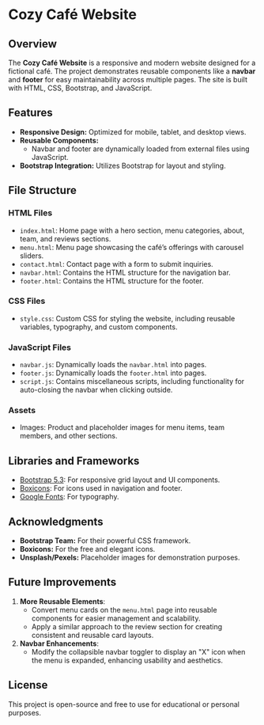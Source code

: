 # Cozy Café Website

## Overview

The **Cozy Café Website** is a responsive and modern website designed for a fictional café. The project demonstrates reusable components like a **navbar** and **footer** for easy maintainability across multiple pages. The site is built with HTML, CSS, Bootstrap, and JavaScript.

## Features

- **Responsive Design:** Optimized for mobile, tablet, and desktop views.
- **Reusable Components:**
  - Navbar and footer are dynamically loaded from external files using JavaScript.
- **Bootstrap Integration:** Utilizes Bootstrap for layout and styling.

## File Structure

### HTML Files

- `index.html`: Home page with a hero section, menu categories, about, team, and reviews sections.
- `menu.html`: Menu page showcasing the café’s offerings with carousel sliders.
- `contact.html`: Contact page with a form to submit inquiries.
- `navbar.html`: Contains the HTML structure for the navigation bar.
- `footer.html`: Contains the HTML structure for the footer.

### CSS Files

- `style.css`: Custom CSS for styling the website, including reusable variables, typography, and custom components.

### JavaScript Files

- `navbar.js`: Dynamically loads the `navbar.html` into pages.
- `footer.js`: Dynamically loads the `footer.html` into pages.
- `script.js`: Contains miscellaneous scripts, including functionality for auto-closing the navbar when clicking outside.

### Assets

- Images: Product and placeholder images for menu items, team members, and other sections.

## Libraries and Frameworks

- [Bootstrap 5.3](https://getbootstrap.com/): For responsive grid layout and UI components.
- [Boxicons](https://boxicons.com/): For icons used in navigation and footer.
- [Google Fonts](https://fonts.google.com/): For typography.

## Acknowledgments

- **Bootstrap Team:** For their powerful CSS framework.
- **Boxicons:** For the free and elegant icons.
- **Unsplash/Pexels:** Placeholder images for demonstration purposes.

## Future Improvements

1. **More Reusable Elements**:
   - Convert menu cards on the `menu.html` page into reusable components for easier management and scalability.
   - Apply a similar approach to the review section for creating consistent and reusable card layouts.
2. **Navbar Enhancements**:
   - Modify the collapsible navbar toggler to display an "X" icon when the menu is expanded, enhancing usability and aesthetics.

## License

This project is open-source and free to use for educational or personal purposes.
